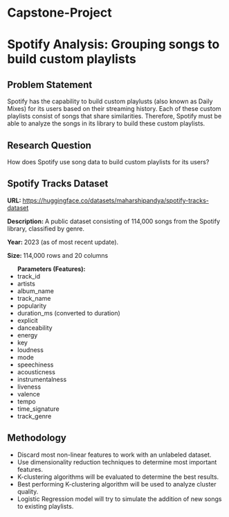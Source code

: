 # Capstone-Project
<h1>Spotify Analysis: Grouping songs to build custom playlists</h1>
<h2>Problem Statement</h2>
<p>Spotify has the capability to build custom playlusts (also known as Daily Mixes) for its users based on their streaming history. Each of these custom playlists consist of songs that share similarities. Therefore, Spotify must be able to analyze the songs in its library to build these custom playlists.</p>
<h2>Research Question</h2>
<p>How does Spotify use song data to build custom playlists for its users?</p>
<h2>Spotify Tracks Dataset</h2>
<p><b>URL: </b><a href="https://huggingface.co/datasets/maharshipandya/spotify-tracks-dataset">https://huggingface.co/datasets/maharshipandya/spotify-tracks-dataset</a></p>
<p><b>Description: </b>A public dataset consisting of 114,000 songs from the Spotify library, classified by genre.</p>
<p><b>Year: </b>2023 (as of most recent update).</p>
<p><b>Size: </b>114,000 rows and 20 columns</p>
<ul><b>Parameters (Features):</b>
  <li>track_id</li>
  <li>artists</li>
  <li>album_name</li>
  <li>track_name</li>
  <li>popularity</li>
  <li>duration_ms (converted to duration)</li>
  <li>explicit</li>
  <li>danceability</li>
  <li>energy</li>
  <li>key</li>
  <li>loudness</li>
  <li>mode</li>
  <li>speechiness</li>
  <li>acousticness</li>
  <li>instrumentalness</li>
  <li>liveness</li>
  <li>valence</li>
  <li>tempo</li>
  <li>time_signature</li>
  <li>track_genre</li>
</ul>

<h2>Methodology</h2>
<ul>
  <li>Discard most non-linear features to work with an unlabeled dataset.</li>
  <li>Use dimensionality reduction techniques to determine most important features.</li>
  <li>K-clustering algorithms will be evaluated to determine the best results.</li>
  <li>Best performing K-clustering algorithm will be used to analyze cluster quality.</li>
  <li>Logistic Regression model will try to simulate the addition of new songs to existing playlists.</li>
</ul>
